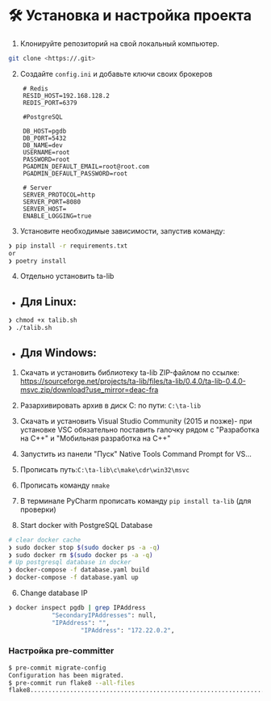  # 🛠 Установка и настройка проекта
1. Клонируйте репозиторий на свой локальный компьютер.
```.sh
git clone <https://.git>
```
2. Создайте ``` config.ini ``` и добавьте ключи своих брокеров
```
    # Redis
    RESID_HOST=192.168.128.2
    REDIS_PORT=6379

    #PostgreSQL

    DB_HOST=pgdb
    DB_PORT=5432
    DB_NAME=dev
    USERNAME=root
    PASSWORD=root
    PGADMIN_DEFAULT_EMAIL=root@root.com
    PGADMIN_DEFAULT_PASSWORD=root

    # Server
    SERVER_PROTOCOL=http
    SERVER_PORT=8080
    SERVER_HOST=
    ENABLE_LOGGING=true

```
3. Установите необходимые зависимости, запустив команду:
```.sh
❯ pip install -r requirements.txt
or
❯ poetry install
```
4. Отдельно установить ta-lib
* ## Для Linux:
```.sh
❯ chmod +x talib.sh
❯ ./talib.sh
```
* ## Для Windows:
1. Скачать и установить библиотеку  ta-lib  ZIP-файлом по ссылке: https://sourceforge.net/projects/ta-lib/files/ta-lib/0.4.0/ta-lib-0.4.0-msvc.zip/download?use_mirror=deac-fra
2. Разархивировать архив в диск С: по пути: ``` C:\ta-lib ```
3. Скачать и установить Visual Studio Community (2015 и позже)- при установке VSC обязательно поставить галочку рядом с  "Разработка на С++" и "Мобильная разработка на С++" 
4. Запустить из панели "Пуск" Native Tools Command Prompt for VS...
5. Прописать путь:``` C:\ta-lib\c\make\cdr\win32\msvc ```
6. Прописать команду ``` nmake ```
7. В терминале PyCharm прописать команду ``` pip install ta-lib ``` (для проверки)

5. Start docker with PostgreSQL Database
```.sh
# clear docker cache
❯ sudo docker stop $(sudo docker ps -a -q)
❯ sudo docker rm $(sudo docker ps -a -q)
# Up postgresql database in docker
❯ docker-compose -f database.yaml build
❯ docker-compose -f database.yaml up
``` 

6.  Change database IP
```.sh
❯ docker inspect pgdb | grep IPAddress
            "SecondaryIPAddresses": null,
            "IPAddress": "",
                    "IPAddress": "172.22.0.2",
``` 

### Настройка pre-committer
```.sh
$ pre-commit migrate-config
Configuration has been migrated.
$ pre-commit run flake8 --all-files
flake8...................................................................Passed
```
